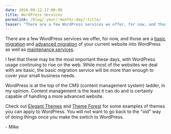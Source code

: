 ```yaml
---
date: 2016-08-12 17:00:00
title: WordPress Services
permalink: /blog/:year/:month/:day/:title/
teaser: "There are a few WordPress services we offer, for now, and those are..."
---
```


There are a few WordPress services we offer, for now, and those are a [basic migration](http://mikefontenot.me/migration/basic) and [advanced migration](http://mikefontenot.me/migration/basic) of your current website into WordPress as well as [maintenance services](http://mikefontenot.me/maintenance).

I feel that these may be the most important these days, with WordPress usage continuing to rise on the web.  While most of the websites we deal with are basic, the basic migration service will be more than enough to cover your small business needs.

WordPress is at the top of the CMS (content management system) ladder, in my opinion.  Content management is the least it can do and is certainly capable of handling a more advanced website.

Check out [Elegant Themes](http://www.elegantthemes.com) and [Theme Forest](https://themeforest.net/) for some examples of themes you can apply to WordPress.  You will not want to go back to the "old" way of doing things once you make the switch to WordPress.

\- Mike
